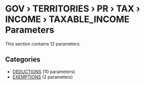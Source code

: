 # GOV › TERRITORIES › PR › TAX › INCOME › TAXABLE_INCOME Parameters

This section contains 12 parameters.

## Categories

- [DEDUCTIONS](deductions/index.md) (10 parameters)
- [EXEMPTIONS](exemptions/index.md) (2 parameters)
